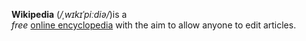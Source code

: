 **Wikipedia** (*/ˌwɪkɪˈpiːdiə/*)is a <br> _free_ [online encyclopedia](https://exmale.com) with the aim to allow anyone to edit articles.
